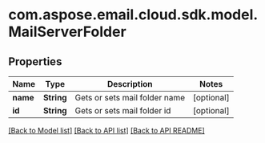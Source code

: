 
# com.aspose.email.cloud.sdk.model.MailServerFolder

## Properties
Name | Type | Description | Notes
------------ | ------------- | ------------- | -------------
**name** | **String** | Gets or sets mail folder name |  [optional]
**id** | **String** | Gets or sets mail folder id |  [optional]


[[Back to Model list]](README.md#documentation-for-models) [[Back to API list]](README.md#documentation-for-api-endpoints) [[Back to API README]](README.md)


